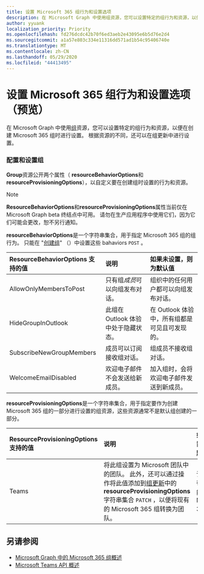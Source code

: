 ```yaml
---
title: 设置 Microsoft 365 组行为和设置选项
description: 在 Microsoft Graph 中使用组资源，您可以设置特定的组行为和资源，以便在创建 Microsoft 365 组时进行设置。
author: yyuank
localization_priority: Priority
ms.openlocfilehash: fd276dcdc42b70f6ed3aeb2e43095e6b5d76e2d4
ms.sourcegitcommit: a1a57e803c334e11316dd571ad1b54c95406740e
ms.translationtype: MT
ms.contentlocale: zh-CN
ms.lasthandoff: 05/29/2020
ms.locfileid: "44413495"
---
```

# <a name="set-microsoft-365-group-behaviors-and-provisioning-options-preview"></a>设置 Microsoft 365 组行为和设置选项（预览）

在 Microsoft Graph 中使用[组](/graph/api/resources/group?view=graph-rest-beta)资源，您可以设置特定的组行为和资源，以便在创建 Microsoft 365 组时进行设置。 根据资源的不同，还可以在组更新中进行设置。

### <a name="configuring-and-provisioning-groups"></a>配置和设置组

**Group**资源公开两个属性（ **resourceBehaviorOptions**和**resourceProvisioningOptions**），以自定义要在创建组时设置的行为和资源。 

> [!NOTE]
> **ResourceBehaviorOptions**和**resourceProvisioningOptions**属性当前仅在 Microsoft Graph beta 终结点中可用。 请勿在生产应用程序中使用它们，因为它们可能会更改，恕不另行通知。

**resourceBehaviorOptions**是一个字符串集合，用于指定 Microsoft 365 组的组行为。 只能在 "[创建组](/graph/api/group-post-groups?view=graph-rest-beta)" （）中设置这些 bahaviors `POST` 。

| ResourceBehaviorOptions 支持的值   |说明|如果未设置，则为默认值|
|:---------------|:--------|:-----------|
| AllowOnlyMembersToPost|只有组*成员*可以向组发布对话。|组织中的任何用户都可以向组发布对话。|
| HideGroupInOutlook|此组在 Outlook 体验中处于隐藏状态。|在 Outlook 体验中，所有组都是可见且可发现的。|
| SubscribeNewGroupMembers|成员可以订阅接收组对话。 |组成员不接收组对话。|
| WelcomeEmailDisabled|欢迎电子邮件不会发送给新成员。|加入组时，会将欢迎电子邮件发送到新成员。|

**resourceProvisioningOptions**是一个字符串集合，用于指定要作为创建 Microsoft 365 组的一部分进行设置的组资源，这些资源通常不是默认组创建的一部分。

| ResourceProvisioningOptions 支持的值   |说明| 如果未设置，则为默认值 |
|:---------------|:--------|:------------|
| Teams|将此组设置为 Microsoft 团队中的团队。 此外，还可以通过操作将此值添加到[组更新](/graph/api/group-update?view=graph-rest-beta)中的**resourceProvisioningOptions**字符串集合 `PATCH` ，以便将现有的 Microsoft 365 组转换为团队。| 该组是不带团队功能的常规 Microsoft 365 组。|


## <a name="see-also"></a>另请参阅

- [Microsoft Graph 中的 Microsoft 365 组概述](office365-groups-concept-overview.md)
- [Microsoft Teams API 概述](teams-concept-overview.md)
